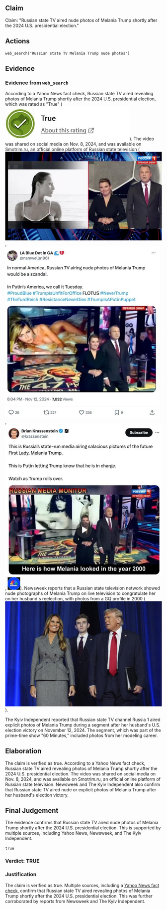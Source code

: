 ## Claim
Claim: "Russian state TV aired nude photos of Melania Trump shortly after the 2024 U.S. presidential election."

## Actions
```
web_search("Russian state TV Melania Trump nude photos")
```

## Evidence
### Evidence from `web_search`
According to a Yahoo News fact check, Russian state TV aired revealing photos of Melania Trump shortly after the 2024 U.S. presidential election, which was rated as "True" (![image 2038](media/2025-08-07_19-34-1754595299-241505.jpg)). The video was shared on social media on Nov. 8, 2024, and was available on Smotrim.ru, an official online platform of Russian state television (![image 2037](media/2025-08-07_19-34-1754595299-036245.jpg), ![image 2039](media/2025-08-07_19-35-1754595300-726700.jpg), ![image 2040](media/2025-08-07_19-35-1754595301-472048.jpg), ![image 2044](media/2025-08-07_19-35-1754595308-159419.jpg)). Newsweek reports that a Russian state television network showed nude photographs of Melania Trump on live television to congratulate her on her husband's reelection, with photos from a GQ profile in 2000 (![image 2045](media/2025-08-07_19-35-1754595322-502114.jpg)).

The Kyiv Independent reported that Russian state TV channel Russia 1 aired explicit photos of Melania Trump during a segment after her husband's U.S. election victory on November 12, 2024. The segment, which was part of the prime-time show "60 Minutes," included photos from her modeling career.


## Elaboration
The claim is verified as true. According to a Yahoo News fact check, Russian state TV aired revealing photos of Melania Trump shortly after the 2024 U.S. presidential election. The video was shared on social media on Nov. 8, 2024, and was available on Smotrim.ru, an official online platform of Russian state television. Newsweek and The Kyiv Independent also confirm that Russian state TV aired nude or explicit photos of Melania Trump after her husband's election victory.


## Final Judgement
The evidence confirms that Russian state TV aired nude photos of Melania Trump shortly after the 2024 U.S. presidential election. This is supported by multiple sources, including Yahoo News, Newsweek, and The Kyiv Independent.

`true`

### Verdict: TRUE

### Justification
The claim is verified as true. Multiple sources, including a [Yahoo News fact check](https://news.yahoo.com/fact-check-russian-state-tv-190000697.html), confirm that Russian state TV aired revealing photos of Melania Trump shortly after the 2024 U.S. presidential election. This was further corroborated by reports from Newsweek and The Kyiv Independent.
